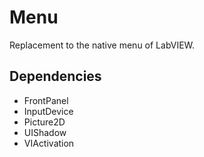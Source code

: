 # Menu
 
Replacement to the native menu of LabVIEW.
 
## Dependencies
 - FrontPanel 
 - InputDevice
 - Picture2D
 - UIShadow
 - VIActivation
